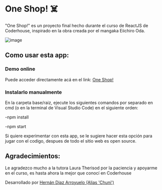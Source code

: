 # One Shop! ☠️

"One Shop!" es un proyecto final hecho durante el curso de ReactJS de Coderhouse, inspirado en la obra creada por el mangaka Eiichiro Oda.

![image](https://encrypted-tbn0.gstatic.com/images?q=tbn:ANd9GcR9AdL9LUJRfvxnJIm4hzym10UrfhSnEurre8aH3Q1b8fqE_D1T8_MjG7BvH0kGS0stR2c&usqp=CAU)

## Como usar esta app:

### Demo online

Puede acceder directamente acá en el link: [One Shop!](https://oneshop-diaz.vercel.app)

### Instalarlo manualmente

En la carpeta base/raiz, ejecute los siguientes comandos por separado en cmd (o en la terminal de Visual Studio Code) en el siguiente orden:

-npm install

-npm start

Si quiere experimentar con esta app, se le sugiere hacer esta opción para jugar con el codigo, despues de todo el sitio web es open source.

## Agradecimientos:

Le agradezco mucho a la tutora Laura Therisod por la paciencia y apoyarme en el curso, es hasta ahora la mejor que conocí en Coderhouse

Desarrollado por [Hernán Diaz Arroyuelo (Alias 'Chuni')](https://github.com/El-Chuni)